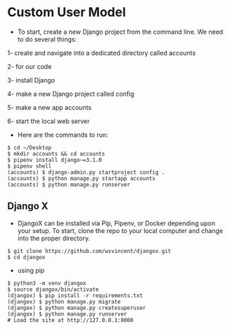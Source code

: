 # Custom User Model
- To start, create a new Django project from the command line. We need to do several things:

1- create and navigate into a dedicated directory called accounts

2- for our code

3- install Django

4- make a new Django project called config

5- make a new app accounts

6- start the local web server

- Here are the commands to run:
```
$ cd ~/Desktop
$ mkdir accounts && cd accounts
$ pipenv install django~=3.1.0
$ pipenv shell
(accounts) $ django-admin.py startproject config .
(accounts) $ python manage.py startapp accounts
(accounts) $ python manage.py runserver
```
## Django X
- DjangoX can be installed via Pip, Pipenv, or Docker depending upon your setup. To start, clone the repo to your local computer and change into the proper directory.
```
$ git clone https://github.com/wsvincent/djangox.git
$ cd djangox

```
- using pip 
```
$ python3 -m venv djangox
$ source djangox/bin/activate
(djangox) $ pip install -r requirements.txt
(djangox) $ python manage.py migrate
(djangox) $ python manage.py createsuperuser
(djangox) $ python manage.py runserver
# Load the site at http://127.0.0.1:8000
```